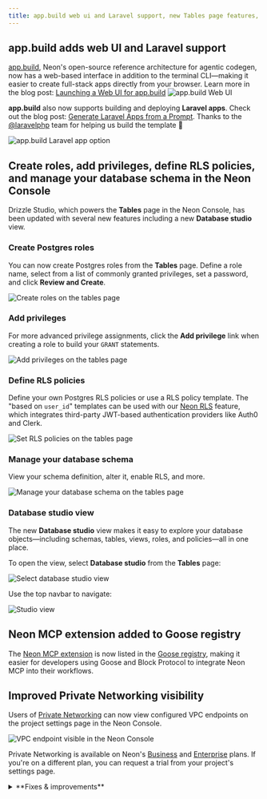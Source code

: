 ```yaml
---
title: app.build web ui and Laravel support, new Tables page features, and more
---
```


## app.build adds web UI and Laravel support

[app.build](https://app.build), Neon's open-source reference architecture for agentic codegen, now has a web-based interface in addition to the terminal CLI—making it easier to create full-stack apps directly from your browser. Learn more in the blog post: [Launching a Web UI for app.build](https://neon.com/blog/launching-a-web-ui-for-app-build)
![app.build Web UI](/docs/relnotes/app_build_web_ui.png)

**app.build** also now supports building and deploying **Laravel apps**. Check out the blog post: [Generate Laravel Apps from a Prompt](https://neon.com/blog/generate-laravel-apps-from-a-prompt). Thanks to the [@laravelphp](https://x.com/laravelphp) team for helping us build the template 🤝

![app.build Laravel app option](/docs/relnotes/app_build_laravel.png)

## Create roles, add privileges, define RLS policies, and manage your database schema in the Neon Console

Drizzle Studio, which powers the **Tables** page in the Neon Console, has been updated with several new features including a new **Database studio** view.

### Create Postgres roles

You can now create Postgres roles from the **Tables** page. Define a role name, select from a list of commonly granted privileges, set a password, and click **Review and Create**.

![Create roles on the tables page](/docs/relnotes/tables_page_create_roles.png)

### Add privileges

For more advanced privilege assignments, click the **Add privilege** link when creating a role to build your `GRANT` statements.

![Add privileges on the tables page](/docs/relnotes/tables_page_add_privileges.png)

### Define RLS policies

Define your own Postgres RLS policies or use a RLS policy template. The "based on `user_id`" templates can be used with our [Neon RLS](/docs/guides/neon-rls) feature, which integrates third-party JWT-based authentication providers like Auth0 and Clerk.

![Set RLS policies on the tables page](/docs/relnotes/tables_page_rls_policies.png)

### Manage your database schema

View your schema definition, alter it, enable RLS, and more.

![Manage your database schema on the tables page](/docs/relnotes/tables_page_manage_schema.png)

### Database studio view

The new **Database studio** view makes it easy to explore your database objects—including schemas, tables, views, roles, and policies—all in one place.

To open the view, select **Database studio** from the **Tables** page:

![Select database studio view](/docs/relnotes/tables_page_select_studio_view.png)

Use the top navbar to navigate:

![Studio view](/docs/relnotes/tables_page_studio_view.png)

## Neon MCP extension added to Goose registry

The [Neon MCP extension](https://block.github.io/goose/docs/mcp/neon-mcp/) is now listed in the [Goose registry](https://block.github.io/goose/), making it easier for developers using Goose and Block Protocol to integrate Neon MCP into their workflows.

## Improved Private Networking visibility

Users of [Private Networking](/docs/guides/neon-private-networking) can now view configured VPC endpoints on the project settings page in the Neon Console.

![VPC endpoint visible in the Neon Console](/docs/relnotes/private_networking_ui.png)

Private Networking is available on Neon's [Business](/docs/introduction/plans#business) and [Enterprise](/docs/introduction/plans#enterprise) plans. If you're on a different plan, you can request a trial from your project's settings page.

<details>

<summary>**Fixes & improvements**</summary>

- **pg_search version update**
  - We updated the `pg_search` extension from version **0.15.18** to **0.15.26**. If you are a current user of the `pg_search` extension, update your installation by running `ALTER EXTENSION pg_search UPDATE`. Failing to do so could result in `pg_search` workload issues.

- **Fixes**
  - Fixed an issue where a project shared with a collaborator was not visible in the collaborator's shared projects list.
  - Fixed an issue on the **Edit compute** modal that caused scale values to collide when the scale included all supported autoscaling CU sizes.

</details>
